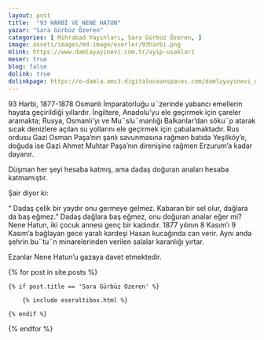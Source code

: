```yaml
---
layout: post
title:  "93 HARBİ VE NENE HATUN"
yazar: "Sara Gürbüz Özeren"
categories: [ Mihrabad Yayınları, Sara Gürbüz Özeren, ]
image: assets/images/md-image/eserler/93harbi.png
mlink: https://www.damlayayinevi.com.tr/ayip-usaklari
meser: true
blog: false
dolink: true
dolinkpage: https://e-damla.ams3.digitaloceanspaces.com/damlayayinevi_ornek_sayfalar/9786058301917/index.html
---
```


93 Harbi, 1877-1878 Osmanlı İmparatorluğu u¨zerinde yabancı emellerin hayata geçirildiği yıllardır. İngiltere, Anadolu’yu ele geçirmek için çareler aramakta; Rusya, Osmanlı’yı ve Mu¨slu¨manlığı Balkanlar’dan söku¨p atarak sıcak denizlere açılan su yollarını ele geçirmek için çabalamaktadır. Rus ordusu Gazi Osman Paşa’nın şanlı savunmasına rağmen batıda Yeşilköy’e, doğuda ise Gazi Ahmet Muhtar Paşa’nın direnişine rağmen Erzurum’a kadar dayanır.  
  
Düşman her şeyi hesaba katmış, ama dadaş doğuran anaları hesaba katmamıştır.  
  
Şair diyor ki:  
  
“ Dadaş çelik bir yaydır onu germeye gelmez. Kabaran bir sel olur, dağlara da baş eğmez.” Dadaş dağlara baş eğmez, onu doğuran analar eğer mi? Nene Hatun, iki çocuk annesi genç bir kadındır. 1877 yılının 8 Kasım’ı 9 Kasım’a bağlayan gece yaralı kardeşi Hasan kucağında can verir. Aynı anda şehrin bu¨tu¨n minarelerinden verilen salalar karanlığı yırtar.  
  
Ezanlar Nene Hatun’u gazaya davet etmektedir.

<div class="row">

{% for post in site.posts %}

    {% if post.title == 'Sara Gürbüz Özeren' %}

        {% include eseraltibox.html %}

    {% endif %}

{% endfor %}
</div>